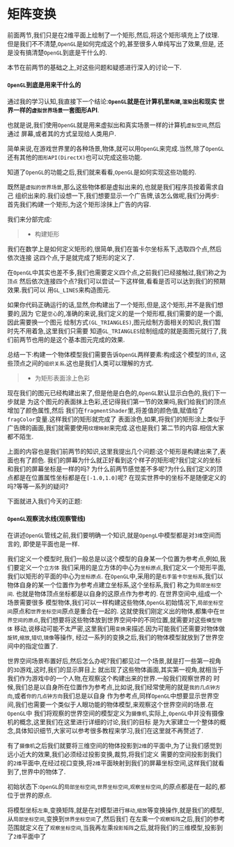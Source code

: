 
# 矩阵变换

前面两节,我们只是在2维平面上绘制了一个矩形,然后,将这个矩形填充上了纹理.
但是我们不不清楚,`OpenGL`是如何完成这个的,甚至很多人单纯写出了效果,但是,
还是没有搞清楚`OpenGL`到底是干什么的.

本节在前两节的基础之上,对这些问题和疑惑进行深入的讨论一下.

#### `OpenGL`到底是用来干什么的

通过我的学习认知,我直接下一个结论:**`OpenGL`就是在计算机里`构建`,`渲染`出和现实
世界一样的`虚拟世界场景`一套图形API**.

也就是说,我们使用`OpenGL`就是用来虚拟出和真实场景一样的计算机`虚拟空间`,然后通过
屏幕,或者其的方式呈现给人类用户.

简单来说,在游戏世界里的各种场景,物体,就可以用`OpenGL`来完成.当然,除了`OpenGL`
还有其他的`图形API(DirectX)`也可以完成这些功能.

知道了`OpenGL`的功能之后,我们就来看看,`OpenGL`是如何实现这些功能的.

既然是`虚拟的世界场景`,那么这些物体都是虚拟出来的,也就是我们程序员按着需求自己
组织出来的.我们设想一下,我们想要显示一个广告牌,该怎么做呢,我们分两步:
首先我们构建一个矩形,为这个矩形涂抹上广告的内容.

我们来分部完成:

>* 构建矩形

我们在数学上是如何定义矩形的,很简单,我们在笛卡尔坐标系下,选取四个点,然后依次连接
这四个点,于是就完成了矩形的定义了.

在`OpenGL`中其实也差不多,我们也需要定义四个点,之前我们已经接触过,我们称之为`顶点`
然后依次连接四个点?我们可以尝试一下这样做,看看是否可以达到我们的预期效果.我们可以
用`GL_LINES`来构造图元.

如果你代码正确运行的话,显然,你构建出了一个矩形,但是,这个矩形,并不是我们想要的,因为
它是`空心`的,准确的来说,我们定义的是一个矩形框,我们需要的是一个面,因此需要换一个图元
绘制方式`(GL_TRIANGLES)`,图元绘制方面相关的知识,我们暂时先不用着急,这里我们只需要
知道`GL_TRIANGLES`绘制组成的就是面图元就行了,我们前两节也用的是这个基本图元完成的效果.

总结一下:构建一个物体模型我们需要告诉`OpenGL`两样要素:构成这个模型的`顶点`,
这些顶点之间的`组织关系`.这也是我们人类可以理解的方式.

>* 为矩形表面涂上色彩

现在我们的图元已经构建出来了,但是他是白色的,`OpenGL`默认显示白色的,我们下一步就是
为这个图元的表面抹上色彩,还记得我们第一节的效果吗,我们给我们的顶点增加了颜色属性,然后
我们在`fragmentShader`里,将差值的颜色值,赋值给了`fragColor`变量.这样我们的矩形就完成了
表面涂色,如果,将我们的矩形涂上类似于广告牌的画面,我们就需要使用`纹理映射`来完成.这也是我们
第二节的内容.相信大家都不陌生.

上面的内容也是我们前两节的知识,这里我提出几个问题:这个矩形是构建出来了,表面也有了颜色.
我们的屏幕为什么就正好看到这个样子的矩形呢?我们定义的坐标和我们的屏幕坐标是一样的吗?
为什么前两节感觉差不多呢?为什么我们定义的顶点都是在位置属性坐标都是在`[-1.0,1.0]`呢?
在现实世界中的坐标不是随便定义的吗?等等一系列的疑问?


下面就进入我们今天的正题:

#### `OpenGL`观察流水线(观察管线)

在讲述`OpenGL`管线之前,我们要明确一个知识,就是`OpengL`中模型都是对`3维`空间而言的,
即使是平面也是一样.

我们定义一个模型时,我们一般总是以这个模型的自身某一个位置为参考点,例如,我们要定义一个`立方体`
我们采用的是立方体的中心为`坐标原点`,我们定义一个矩形平面,我们以矩形的平面的中心为`坐标原点`.
在`OpenGL`中,采用的是`右手笛卡尔坐标系`,我们以物体自身的某一个位置作为参考点建立坐标系,这个坐标系,我们
称之为`局部坐标空间`. 也就是物体顶点坐标都是以自身的这原点作为参考的. 在世界空间中,组成一个场景需要很多
模型物体,我们可以一样构建这些物体,`OpenGL`初始情况下,`局部坐标空间`原点和`世界坐标空间`原点是重合在一起的.
这就使我们刚定义出的物体,都集中在`世界空间的原点`,我们想要将这些物体放到世界空间中的不同位置,就需要对这些`模型物体`
移动,说移动可能不太严密,这里我们用`变换`来描述.因为可能我们还需要对物体做`旋转`,`缩放`,`错切`,`镜像`等操作,
经过一系列的变换之后,我们的物体模型就放到了世界空间中的指定位置了.

世界空间场景布置好后,然后怎么办呢?我们都见过一个场景,就是打一些第一视角的`3D`游戏,这时,我们的显示屏目上
就出现了这些物体画面,其实第一视角,就相当于我们作为游戏中的一个人物,在观察这个构建出来的世界.一般我们观察世界的
时候,我们总是以自身所在位置作为参考点,比如说,我们经常使用的就是`我的几点钟方向`,或者`你的几点钟方向`我们总是以自身
作为参考点,同样`OpenGL`中想要显示世界空间,我们也需要一个类似于人眼功能的物体模型,来观察这个世界空间的场景.在`OpenGL`中
我们将观察的世界空间的模型定义为`摄像机`,实际上,`OpenGL`中并没有摄像机的概念,这里我们在这里进行详细的讨论,我们的目标
是为大家建立一个整体的概念,具体知识细节,大家可以参考很多教程来学习,我们在这里就不再赘述了.

有了`摄像机`之后我们就要将三维空间的物体投影到`2维`的平面中,为了让我们感觉到远小近大的效果,我们必须经过投影变换,裁剪,将我们定义
需要的空间投影到我们的`2维`平面中,在经过视口变换,将`2维`平面映射到我们的屏幕坐标空间,这样我们就看到了,世界中的物体了.

初始状态下:`OpenGL`的`局部坐标空间`,`世界坐标空间`,`观察坐标空间`,的原点都是在一起的,都位于世界的原点.

将模型坐标`左乘`,变换矩阵,就是在对模型进行`移动`,`缩放`等变换操作,就是我们的模型,从`局部坐标空间`,变换到`世界坐标空间`了,然后我们
在左乘一个`观察矩阵`之后,我们的参考范围就定义在了`观察坐标空间`,当我再左乘`投影矩阵`之后,就将我们的三维模型,投影到了`2维`平面中了